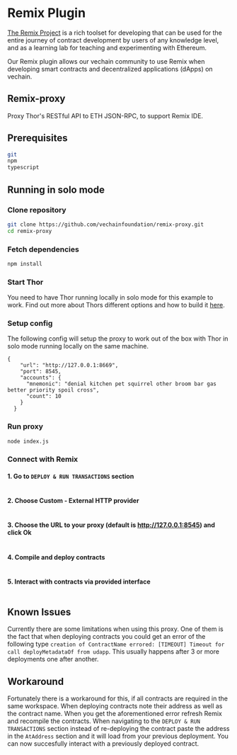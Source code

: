 # Remix Plugin

[The Remix Project](https://remix-project.org/) is a rich toolset for developing that can be used for the entire journey of contract development by users of any knowledge level, and as a learning lab for teaching and experimenting with Ethereum.

Our Remix plugin allows our vechain community to use Remix when developing smart contracts and decentralized applications (dApps) on vechain.

## Remix-proxy

Proxy Thor's RESTful API to ETH JSON-RPC, to support Remix IDE.

## Prerequisites

```bash
git
npm
typescript
```

## Running in solo mode

### Clone repository

```bash
git clone https://github.com/vechainfoundation/remix-proxy.git
cd remix-proxy
```

### Fetch dependencies

```bash
npm install
```

### Start Thor

You need to have Thor running locally in solo mode for this example to work. Find out more about Thors different options and how to build it [here](https://github.com/vechain/thor).

### Setup config

The following config will setup the proxy to work out of the box with Thor in solo mode running locally on the same machine.

```
{
    "url": "http://127.0.0.1:8669",
    "port": 8545,
    "accounts": {
      "mnemonic": "denial kitchen pet squirrel other broom bar gas better priority spoil cross",
      "count": 10
    }
  }
```

### Run proxy

```bash
node index.js
```

### Connect with Remix

#### 1. Go to `DEPLOY & RUN TRANSACTIONS` section

<figure><img src="../../.gitbook/assets/deploy_run_trxs (1).png" alt=""><figcaption></figcaption></figure>

#### 2. Choose Custom - External HTTP provider

<figure><img src="../../.gitbook/assets/external_http_provider.png" alt=""><figcaption></figcaption></figure>

#### 3. Choose the URL to your proxy (default is http://127.0.0.1:8545) and click Ok

<figure><img src="../../.gitbook/assets/set_proxy.png" alt=""><figcaption></figcaption></figure>

#### 4. Compile and deploy contracts

<figure><img src="../../.gitbook/assets/compile_deploy.png" alt=""><figcaption></figcaption></figure>

#### 5. Interact with contracts via provided interface

<figure><img src="../../.gitbook/assets/interact.png" alt=""><figcaption></figcaption></figure>

## Known Issues

Currently there are some limitations when using this proxy. One of them is the fact that when deploying contracts you could get an error of the following type `creation of ContractName errored: [TIMEOUT] Timeout for call deployMetadataOf from udapp`. This usually happens after 3 or more deployments one after another.

## Workaround

Fortunately there is a workaround for this, if all contracts are required in the same workspace. When deploying contracts note their address as well as the contract name. When you get the aforementioned error refresh Remix and recompile the contracts. When navigating to the `DEPLOY & RUN TRANSACTIONS` section instead of re-deploying the contract paste the address in the `AtAddress` section and it will load from your previous deployment. You can now succesfully interact with a previously deployed contract.

<figure><img src="../../.gitbook/assets/workaround.png" alt=""><figcaption></figcaption></figure>
